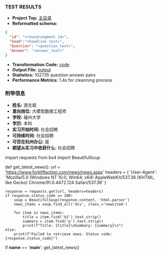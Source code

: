 ### TEST RESULTS

- **Project Top:** [主目录](https://github.com/Jeremyywb/TextCompete/blob/main/exam)
- **Reformatted schema:** 

```json
{
  "id": "<rowid+segment id>",
  "head":"<headline text>",
  "Question": "<question_text>",
  "Answer": "<answer_text>"
}
```
- **Transformation Code:**  [code](https://github.com/Jeremyywb/TextCompete/blob/main/exam/ProcessingCode.py)
- **Output File:** [output](https://github.com/Jeremyywb/TextCompete/blob/main/exam/AdaptLLM-finance-tasks-Headline.json)
- **Statistics:** 102735 question-answer pairs
- **Performance Metrics:** 1.4s for cleanning process

### 附带信息

- **姓名:** 游文斌
- **意向岗位:** 大模型数据工程师
- **学校:** 福州大学
- **学历:** 本科
- **实习开始时间:** 社会招聘
- **可持续时间:** 社会招聘
- **可否在杭州办公:** 是
- **期望从实习中收获什么:** 社会招聘



import requests
from bs4 import BeautifulSoup

def get_latest_news():
    url = 'https://www.forkliftaction.com/news/news.aspx'
    headers = {
        'User-Agent': 'Mozilla/5.0 (Windows NT 10.0; Win64; x64) AppleWebKit/537.36 (KHTML, like Gecko) Chrome/91.0.4472.124 Safari/537.36'
    }
    
    response = requests.get(url, headers=headers)
    if response.status_code == 200:
        soup = BeautifulSoup(response.content, 'html.parser')
        news_items = soup.find_all('div', class_='newsitem')
        
        for item in news_items:
            title = item.find('h2').text.strip()
            summary = item.find('p').text.strip()
            print(f"Title: {title}\nSummary: {summary}\n")
    else:
        print(f"Failed to retrieve news. Status code: {response.status_code}")

if __name__ == '__main__':
    get_latest_news()


